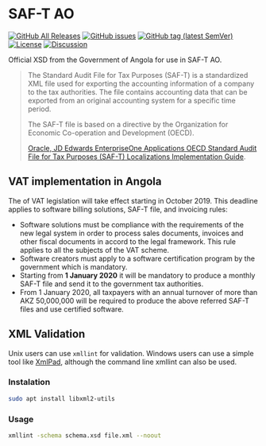 # SAF-T AO

[![GitHub All Releases](https://img.shields.io/github/downloads/assoft-portugal/SAF-T-AO/total)](https://github.com/assoft-portugal/SAF-T-AO/releases)
[![GitHub issues](https://img.shields.io/github/issues-raw/assoft-portugal/SAF-T-AO)](https://github.com/assoft-portugal/SAF-T-AO/issues)
[![GitHub tag (latest SemVer)](https://img.shields.io/github/v/tag/assoft-portugal/SAF-T-AO)](https://github.com/assoft-portugal/SAF-T-AO/releases)
[![License](https://img.shields.io/badge/license-MIT-blue.svg)](https://github.com/assoft-portugal/SAF-T-AO/blob/master/LICENSE)
[![Discussion](https://img.shields.io/badge/discussion-yammer-blue.svg)](https://www.yammer.com/assoft-members/#/threads/inGroup?type=in_group&feedId=17835940&view=all)


Official XSD from the Government of Angola for use in SAF-T AO.

> The Standard Audit File for Tax Purposes (SAF-T) is a standardized XML file used for exporting the accounting information of a company to the tax authorities. The file contains accounting data that can be exported from an original accounting system for a specific time period.
> 
> The SAF-T file is based on a directive by the Organization for Economic Co-operation and Development (OECD).
> 
> [Oracle, JD Edwards EnterpriseOne Applications OECD Standard Audit File for Tax Purposes (SAF-T) Localizations Implementation Guide](https://docs.oracle.com/cd/E16582_01/doc.91/e97460/ch_eu_saft_xml.htm#EOAST109).

## VAT implementation in Angola

The of VAT legislation will take effect starting in October 2019. This deadline applies to software billing solutions, SAF-T file, and invoicing rules:

* Software solutions must be compliance with the requirements of the new legal system in order to process sales documents, invoices and other fiscal documents in accord to the legal framework. This rule applies to all the subjects of the VAT scheme. 
* Software creators must apply to a software certification program by the government which is mandatory.
* Starting from **1 January 2020** it will be mandatory to produce a monthly SAF-T file and send it to the government tax authorities.
* From 1 January 2020, all taxpayers with an annual turnover of more than AKZ 50,000,000 will be required to produce the above referred SAF-T files and use certified software.

## XML Validation

Unix users can use `xmllint` for validation.  Windows users can use a simple tool like [XmlPad](https://xmlpad-mobile.com/), although the command line xmllint can also be used.

### Instalation

```bash
sudo apt install libxml2-utils
```

### Usage

```bash
xmllint -schema schema.xsd file.xml --noout
```
